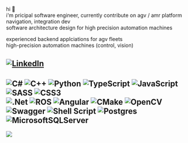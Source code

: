  hi :wave:  
 i'm pricipal software engineer, currently contribute on agv / amr platform navigation, integration dev  
 software architecture design for high precision automation machines    
 
 experienced backend applciations for agv fleets  
 high-precision automation machines (control, vision)   
 

[![LinkedIn](https://img.shields.io/badge/LinkedIn-%230077B5.svg?logo=linkedin&logoColor=white)](https://linkedin.com/in/wathanz) 
--- 
![C#](https://img.shields.io/badge/c%23-%23239120.svg?style=for-the-badge&logo=c-sharp&logoColor=white) 
![C++](https://img.shields.io/badge/c++-%2300599C.svg?style=for-the-badge&logo=c%2B%2B&logoColor=white)
![Python](https://img.shields.io/badge/python-3670A0?style=for-the-badge&logo=python&logoColor=ffdd54)
![TypeScript](https://img.shields.io/badge/typescript-%23007ACC.svg?style=for-the-badge&logo=typescript&logoColor=white)
![JavaScript](https://img.shields.io/badge/javascript-%23323330.svg?style=for-the-badge&logo=javascript&logoColor=%23F7DF1E)
![SASS](https://img.shields.io/badge/SASS-hotpink.svg?style=for-the-badge&logo=SASS&logoColor=white) 
![CSS3](https://img.shields.io/badge/css3-%231572B6.svg?style=for-the-badge&logo=css3&logoColor=white)  
![.Net](https://img.shields.io/badge/.NET-5C2D91?style=for-the-badge&logo=.net&logoColor=white) 
![ROS](https://img.shields.io/badge/ros-%230A0FF9.svg?style=for-the-badge&logo=ros&logoColor=white)
![Angular](https://img.shields.io/badge/angular-%23DD0031.svg?style=for-the-badge&logo=angular&logoColor=white)
![CMake](https://img.shields.io/badge/CMake-%23008FBA.svg?style=for-the-badge&logo=cmake&logoColor=white) 
![OpenCV](https://img.shields.io/badge/OpenCV-27338e?style=for-the-badge&logo=OpenCV&logoColor=white)  
![Swagger](https://img.shields.io/badge/-Swagger-%23Clojure?style=for-the-badge&logo=swagger&logoColor=white) 
![Shell Script](https://img.shields.io/badge/shell_script-%23121011.svg?style=for-the-badge&logo=gnu-bash&logoColor=white) 
![Postgres](https://img.shields.io/badge/postgres-%23316192.svg?style=for-the-badge&logo=postgresql&logoColor=white) ![MicrosoftSQLServer](https://img.shields.io/badge/Microsoft%20SQL%20Sever-CC2927?style=for-the-badge&logo=microsoft%20sql%20server&logoColor=white)     
---
[![](https://visitcount.itsvg.in/api?id=wathanz&icon=0&color=0)](https://visitcount.itsvg.in)
